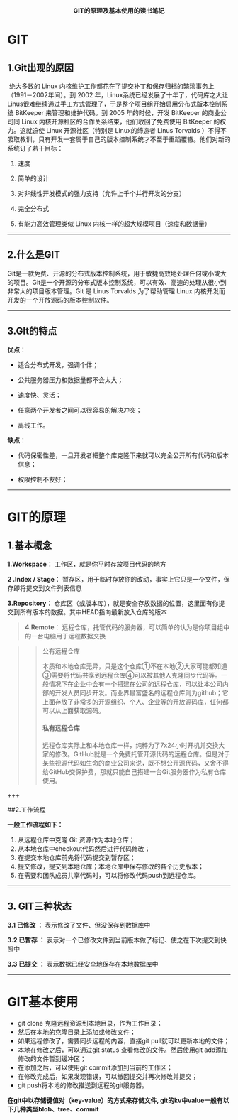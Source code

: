 <center><b>GIT的原理及基本使用的读书笔记</b></center>

#  GIT

## 1.Git出现的原因

​           绝大多数的 Linux 内核维护工作都花在了提交补丁和保存归档的繁琐事务上（1991－2002年间）。到 2002 年，Linux系统已经发展了十年了，代码库之大让Linus很难继续通过手工方式管理了，于是整个项目组开始启用分布式版本控制系统 BitKeeper 来管理和维护代码。到 2005 年的时候，开发 BitKeeper 的商业公司同 Linux 内核开源社区的合作关系结束，他们收回了免费使用 BitKeeper 的权力。这就迫使 Linux 开源社区（特别是 Linux的缔造者 Linus Torvalds ）不得不吸取教训，只有开发一套属于自己的版本控制系统才不至于重蹈覆辙。他们对新的系统订了若干目标：

1. 速度

2. 简单的设计

3. 对非线性开发模式的强力支持（允许上千个并行开发的分支）

4. 完全分布式

5. 有能力高效管理类似 Linux 内核一样的超大规模项目（速度和数据量）

---



## 2.什么是GIT

​        Git是一款免费、开源的分布式版本控制系统，用于敏捷高效地处理任何或小或大的项目。Git是一个开源的分布式版本控制系统，可以有效、高速的处理从很小到非常大的项目版本管理。Git 是 Linus Torvalds 为了帮助管理 Linux 内核开发而开发的一个开放源码的版本控制软件。

---



## 3.GIt的特点

**优点**：

* 适合分布式开发，强调个体；

* 公共服务器压力和数据量都不会太大；

* 速度快、灵活；

* 任意两个开发者之间可以很容易的解决冲突；

* 离线工作。

**缺点**：

* 代码保密性差，一旦开发者把整个库克隆下来就可以完全公开所有代码和版本信息；

* 权限控制不友好；

***



# GIT的原理

## 1.基本概念

**1.Workspace**： 工作区，就是你平时存放项目代码的地方

**2 .Index / Stage**： 暂存区，用于临时存放你的改动，事实上它只是一个文件，保存即将提交到文件列表信息

**3.Repository**： 仓库区（或版本库），就是安全存放数据的位置，这里面有你提交到所有版本的数据。其中HEAD指向最新放入仓库的版本

> **4.Remote**： 远程仓库，托管代码的服务器，可以简单的认为是你项目组中的一台电脑用于远程数据交换

> >公有远程仓库
> >
> >本质和本地仓库无异，只是这个仓库①不在本地②大家可能都知道③需要将代码共享到远程仓库④可以被其他人克隆同步代码等。一般情况下在企业中会有一个搭建在公司的远程仓库，可以让本公司内部的开发人员同步开发。而业界最富盛名的远程仓库则为github；它上面存放了非常多的开源组织、个人、企业等的开放源码库，任何都可以从上面获取源码。
> >
> >
> >
> >#### 私有远程仓库
> >
> >远程仓库实际上和本地仓库一样，纯粹为了7x24小时开机并交换大家的修改。GitHub就是一个免费托管开源代码的远程仓库。但是对于某些视源代码如生命的商业公司来说，既不想公开源代码，又舍不得给GitHub交保护费，那就只能自己搭建一台Git服务器作为私有仓库使用。

+++



##2.工作流程

**一般工作流程如下：**

1. 从远程仓库中克隆 Git 资源作为本地仓库；
2. 从本地仓库中checkout代码然后进行代码修改；
3. 在提交本地仓库前先将代码提交到暂存区；
4. 提交修改，提交到本地仓库；本地仓库中保存修改的各个历史版本；
5. 在需要和团队成员共享代码时，可以将修改代码push到远程仓库。

***



## 3. GIT三种状态

<b>3.1 已修改 ：</b>   表示修改了文件、但没保存到数据库中   

**3.2 已暂存 ：**   表示对一个已修改文件到当前版本做了标记、使之在下次提交到快照中 

<b>3.3 已提交 ：</b>   表示数据已经安全地保存在本地数据库中 

***





# GIT基本使用



+  git clone 克隆远程资源到本地目录，作为工作目录；
+  然后在本地的克隆目录上添加或修改文件； 
+  如果远程修改了，需要同步远程的内容，直接git pull就可以更新本地的文件； 
+  本地在修改之后，可以通过git status 查看修改的文件。然后使用git add添加修改的文件暂到缓冲区； 
+  在添加之后，可以使用git commit添加到当前的工作区； 
+  在修改完成后，如果发现错误，可以撤回提交并再次修改并提交； 
+  git push将本地的修改推送到远程的git服务器。 

 <b> 在git中以存储键值对（key-value）的方式来存储文件, git的kv中value一般有以下几种类型blob、tree、commit  </b>

